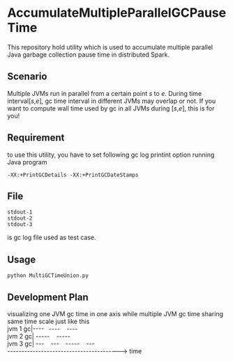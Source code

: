 # AccumulateMultipleParallelGCPauseTime
This repository hold utility which is used to accumulate multiple parallel Java garbage collection pause time in distributed Spark.

## Scenario
Multiple JVMs run in parallel from a certain point $s$ to $e$. During time interval\[$s$,$e$], gc time interval in different JVMs may overlap or not. If you want to compute wall time used by gc in all JVMs during \[$s$,$e$], this is for you!
## Requirement
to use this utility, you have to set following gc log printint option running Java program
```shell
-XX:+PrintGCDetails -XX:+PrintGCDateStamps
```
## File
```shell
stdout-1
stdout-2
stdout-3
```
is gc log file used as test case.

## Usage
```shell
python MultiGCTimeUnion.py 
```
## Development Plan
visualizing one JVM gc time in one axis while multiple JVM gc time sharing same time scale just like this<br>
jvm 1 gc|----&ensp;    ----   &ensp; ---- <br>
jvm 2 gc|   -----  &ensp;  -----    <br>
jvm 3 gc|  ---  &ensp; --- &ensp;  ----- &ensp;  --- <br>
----------------------------------------> time
